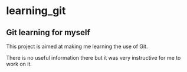 # learning_git
Git learning for myself
------------------------------
This project is aimed at making me learning the use of Git.

There is no useful information there but it was very instructive for me to work on it.
